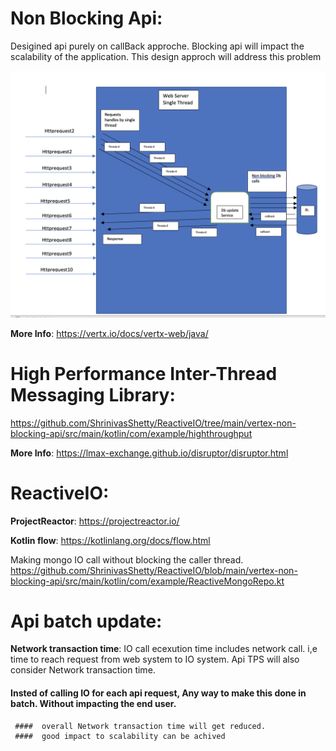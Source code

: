 # Non Blocking Api:
Desigined api purely on callBack approche. 
Blocking api will impact the scalability of the application. 
This design approch will address this problem

![](vertex-non-blocking-api/diagram/non-blocking.png)

**More Info**: https://vertx.io/docs/vertx-web/java/


# High Performance Inter-Thread Messaging Library:
https://github.com/ShrinivasShetty/ReactiveIO/tree/main/vertex-non-blocking-api/src/main/kotlin/com/example/highthroughput

**More Info**: https://lmax-exchange.github.io/disruptor/disruptor.html

# ReactiveIO:

**ProjectReactor**: https://projectreactor.io/

**Kotlin flow**: https://kotlinlang.org/docs/flow.html

Making mongo IO call without blocking the caller thread. 
https://github.com/ShrinivasShetty/ReactiveIO/blob/main/vertex-non-blocking-api/src/main/kotlin/com/example/ReactiveMongoRepo.kt

# Api batch update:
**Network transaction time**:
 IO call ecexution time includes network call. i,e time to reach request from web system to IO system.
 Api TPS will also consider Network transaction time. 
 
 
 #### Insted of calling IO for each api request, Any way to make this done in batch. Without impacting the end user.
     ####  overall Network transaction time will get reduced.
     ####  good impact to scalability can be achived


